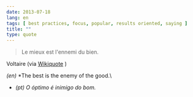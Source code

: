 ```yaml
---
date: 2013-07-18
lang: en
tags: [ best practices, focus, popular, results oriented, saying ]
title: ""
type: quote
---
```


> Le mieux est l'ennemi du bien.

Voltaire (via [Wikiquote](http://en.wikiquote.org/wiki/Voltaire) )

*(en)* *The best is the enemy of the good.\
* *(pt) O* *óptimo* *é inimigo do bom.*

